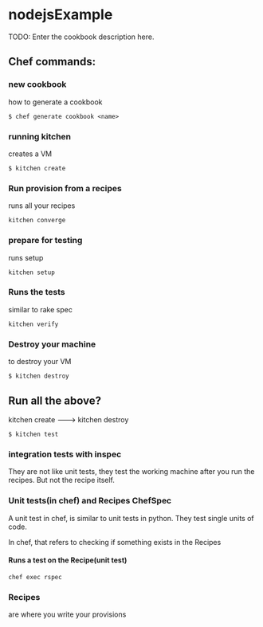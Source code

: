 # nodejsExample

TODO: Enter the cookbook description here.

## Chef commands:
### new cookbook
how to generate a cookbook
```
$ chef generate cookbook <name>
```

### running kitchen
creates a VM
```
$ kitchen create
```

### Run provision from a recipes
runs all your recipes
```
kitchen converge
```

### prepare for testing
runs setup
```
kitchen setup
```

### Runs the tests
similar to rake spec
```
kitchen verify
```

### Destroy your machine
to destroy your VM
```
$ kitchen destroy
```

## Run all the above?
kitchen create ---> kitchen destroy
```
$ kitchen test
```

### integration tests with **inspec**
They are not like unit tests, they test the working machine after you run the recipes.
But not the recipe itself.

### Unit tests(in chef) and Recipes **ChefSpec**

A unit test in chef, is similar to unit tests in python.
They test single units of code.

In chef, that refers to checking if something exists in the Recipes

#### Runs a test on the Recipe(unit test)
```
chef exec rspec
```

### Recipes

are where you write your provisions
